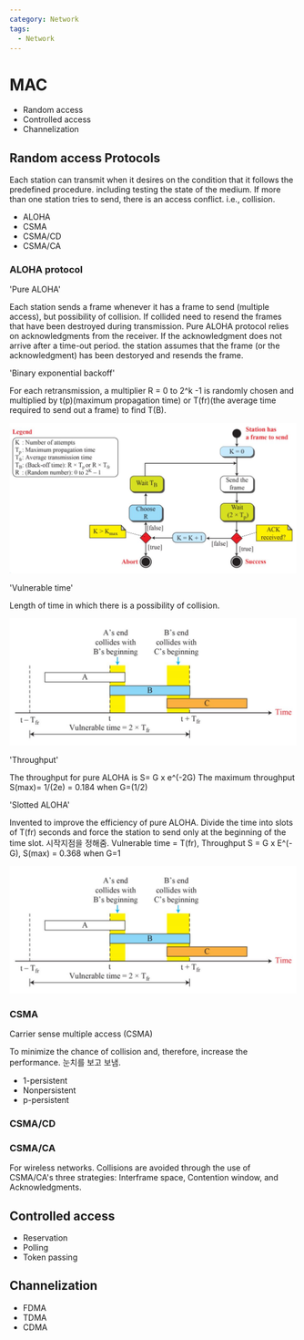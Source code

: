 ```yaml
---
category: Network
tags:
  - Network
---
```


# MAC

- Random access
- Controlled access
- Channelization

## Random access Protocols

Each station can transmit when it desires on the condition that it follows the predefined procedure. including testing the state of the medium. If more than one station tries to send, there is an access conflict. i.e., collision.

- ALOHA
- CSMA
- CSMA/CD
- CSMA/CA

### ALOHA protocol

'Pure ALOHA'

Each station sends a frame whenever it has a frame to send (multiple access), but possibility of collision. If collided need to resend the frames that have been destroyed during transmission. Pure ALOHA protocol relies on acknowledgments from the receiver. If the acknowledgment does not arrive after a time-out period. the station assumes that the frame (or the acknowledgment) has been destoryed and resends the frame.

'Binary exponential backoff'

For each retransmission, a multiplier R = 0 to 2^k -1 is randomly chosen and multiplied by t(p)(maximum propagation time) or T(fr)(the average time required to send out a frame) to find T(B).

![BinaryExponentialBackoff](/assets/img/Data_communication/BinaryExponentialBackoff.JPG)

'Vulnerable time'

Length of time in which there is a possibility of collision.

![VulnerableTime](/assets/img/Data_communication/VulnerableTime.JPG)


'Throughput'

The throughput for pure ALOHA is S= G x e^(-2G)
The maximum throughput S(max)= 1/(2e) = 0.184 when G=(1/2)

'Slotted ALOHA'

Invented to improve the efficiency of pure ALOHA. Divide the time into slots of T(fr) seconds and force the station to send only at the beginning of the time slot. 시작지점을 정해줌. Vulnerable time = T(fr), Throughput S = G x E^(-G), S(max) = 0.368 when G=1

![img](/assets/img/Data_communication/VulnerableTime.JPG)

### CSMA

Carrier sense multiple access (CSMA)

To minimize the chance of collision and, therefore, increase the performance. 눈치를 보고 보냄. 

- 1-persistent
- Nonpersistent
- p-persistent

### CSMA/CD

### CSMA/CA

For wireless networks. Collisions are avoided through the use of CSMA/CA's three strategies: Interframe space, Contention window, and Acknowledgments.

## Controlled access

- Reservation
- Polling
- Token passing
  
## Channelization

- FDMA
- TDMA
- CDMA
